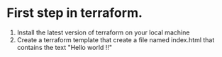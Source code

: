 # First step in terraform.

1. Install the latest version of terraform on your local machine
2. Create a terraform template that create a file named index.html that contains the text "Hello world !!"
